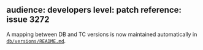 audience: developers
level: patch
reference: issue 3272
---
A mapping between DB and TC versions is now maintained automatically in [`db/versions/README.md`](https://github.com/taskcluster/taskcluster/tree/main/db/versions).
